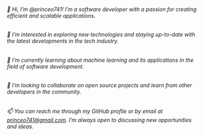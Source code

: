 ###### 👋 Hi, I’m @princeo741! I’m a software developer with a passion for creating efficient and scalable applications.
###### 👀 I’m interested in exploring new technologies and staying up-to-date with the latest developments in the tech industry.
###### 🌱 I’m currently learning about machine learning and its applications in the field of software development.
###### 💞️ I’m looking to collaborate on open source projects and learn from other developers in the community.
###### 📫 You can reach me through my GitHub profile or by email at princeo741@gmail.com. I’m always open to discussing new opportunities and ideas.

<!---
princeo741/princeo741 is a ✨ special ✨ repository because its `README.md` (this file) appears on your GitHub profile.
You can click the Preview link to take a look at your changes.
--->
